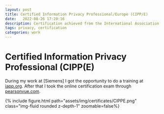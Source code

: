 ```yaml
---
layout: post
title: Certified Information Privacy Professional/Europe (CIPP/E) 
date:   2022-08-26 17:20:16
description: Certification achieved from the International Association of Privacy Professionals 
tags: privacy, certification 
categories: work
---
```


# Certified Information Privacy Professional (CIPP(E) 

During my work at [Siemens] I got the opportunity to do a training at [iapp.org](https://iapp.org/store/trainings/#!/?designation=CIPP%2FE&amp;subcategories=Online&subcategories=Online).
After that I took the online certification exam through [pearsonvue.com](https://home.pearsonvue.com/Test-takers/OnVUE-online-proctoring.aspx).

{% include figure.html path="assets/img/certificates/CIPPE.png" class="img-fluid rounded z-depth-1" zoomable=false%}